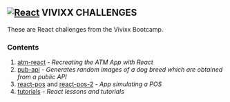 ## **[![React]("React")](https://facebook.github.io/react/) VIVIXX CHALLENGES**

These are React challenges from the Vivixx Bootcamp.

### Contents
1. [atm-react](https://github.com/DMonMac/VC-React/tree/master/atm-react) - _Recreating the ATM App with React_
2. [pub-api](https://github.com/DMonMac/VC-React/tree/master/pub-api) - _Generates random images of a dog breed which are obtained from a public API_
3. [react-pos](https://github.com/DMonMac/VC-React/tree/master/react-pos) and [react-pos-2](https://github.com/DMonMac/VC-React/tree/master/react-pos-2) - _App simulating a POS_
4. [tutorials](https://github.com/DMonMac/VC-React/tree/master/tutorials) - _React lessons and tutorials_

